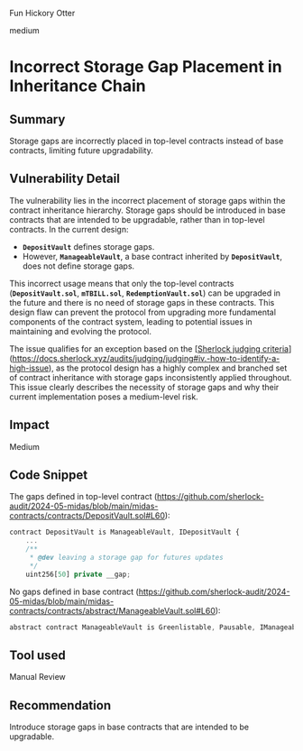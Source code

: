 Fun Hickory Otter

medium

# Incorrect Storage Gap Placement in Inheritance Chain

## Summary

Storage gaps are incorrectly placed in top-level contracts instead of base contracts, limiting future upgradability.

## Vulnerability Detail

The vulnerability lies in the incorrect placement of storage gaps within the contract inheritance hierarchy. Storage gaps should be introduced in base contracts that are intended to be upgradable, rather than in top-level contracts. In the current design:

- **`DepositVault`** defines storage gaps.
- However, **`ManageableVault`**, a base contract inherited by **`DepositVault`**, does not define storage gaps.

This incorrect usage means that only the top-level contracts (**`DepositVault.sol`**, **`mTBILL.sol`**, **`RedemptionVault.sol`**) can be upgraded in the future and there is no need of storage gaps in these contracts. This design flaw can prevent the protocol from upgrading more fundamental components of the contract system, leading to potential issues in maintaining and evolving the protocol.

The issue qualifies for an exception based on the [[Sherlock judging criteria](https://docs.sherlock.xyz/audits/judging/judging#iv.-how-to-identify-a-high-issue)](https://docs.sherlock.xyz/audits/judging/judging#iv.-how-to-identify-a-high-issue), as the protocol design has a highly complex and branched set of contract inheritance with storage gaps inconsistently applied throughout. This issue clearly describes the necessity of storage gaps and why their current implementation poses a medium-level risk.

## Impact

Medium

## Code Snippet

The gaps defined in top-level contract (https://github.com/sherlock-audit/2024-05-midas/blob/main/midas-contracts/contracts/DepositVault.sol#L60): 

```jsx
contract DepositVault is ManageableVault, IDepositVault {
    ...
    /**
     * @dev leaving a storage gap for futures updates
     */
    uint256[50] private __gap;
```

No gaps defined in base contract (https://github.com/sherlock-audit/2024-05-midas/blob/main/midas-contracts/contracts/abstract/ManageableVault.sol#L60):
```jsx
abstract contract ManageableVault is Greenlistable, Pausable, IManageableVault {
```

## Tool used

Manual Review

## Recommendation

Introduce storage gaps in base contracts that are intended to be upgradable. 
